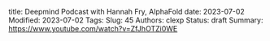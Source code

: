 title: Deepmind Podcast with Hannah Fry, AlphaFold
date: 2023-07-02
Modified: 2023-07-02
Tags: 
Slug: 45
Authors: clexp
Status: draft
Summary: 
https://www.youtube.com/watch?v=ZfJhOTZi0WE

